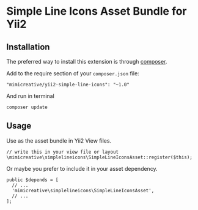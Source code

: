 Simple Line Icons Asset Bundle for Yii2
=======================================

Installation
------------

The preferred way to install this extension is through [composer](http://getcomposer.org/download/).

Add to the require section of your `composer.json` file:

```
"mimicreative/yii2-simple-line-icons": "~1.0"
```

And run in terminal

```
composer update
```

Usage
-----

Use as the asset bundle in Yii2 View files.

```
// write this in your view file or layout
\mimicreative\simplelineicons\SimpleLineIconsAsset::register($this);
```

Or maybe you prefer to include it in your asset dependency.

```
public $depends = [
  // ...
  'mimicreative\simplelineicons\SimpleLineIconsAsset',
  // ...
];
```


